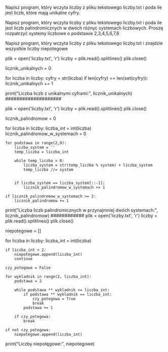 Napisz program, który wczyta liczby z pliku tekstowego liczby.txt i poda ile jest liczb, które mają unikalne cyfry.

Napisz program, który wczyta liczby z pliku tekstowego liczby.txt i poda ile jest liczb palindromicznych w dwóch różnyc systemach liczbowych. Proszę rozpatrzyć systemy liczbowe o podstawie 2,3,4,5,6,7,8

Napisz program, który wczyta liczby z pliku tekstowego liczby.txt i znajdzie wszystkie liczby niepotegowe


plik = open('liczby.txt', 'r')
liczby = plik.read().splitlines()
plik.close()

licznik_unikalnych = 0

for liczba in liczby:
    cyfry = str(liczba)
    if len(cyfry) == len(set(cyfry)):
        licznik_unikalnych += 1

print("Liczba liczb z unikalnymi cyframi:", licznik_unikalnych)
####################

plik = open('liczby.txt', 'r')
liczby = plik.read().splitlines()
plik.close()

licznik_palindromow = 0

for liczba in liczby:
    liczba_int = int(liczba)
    licznik_palindromow_w_systemach = 0
    
    for podstawa in range(2,9):
        liczba_system = ''
        temp_liczba = liczba_int
        
        while temp_liczba > 0:
            liczba_system = str(temp_liczba % system) + liczba_system
            temp_liczba //= system
        
        
        if liczba_system == liczba_system[::-1]:
            licznik_palindromow_w_systemach += 1

    if licznik_palindromow_w_systemach >= 2:
        licznik_palindromow += 1

print("Liczba liczb palindromicznych w przynajmniej dwóch systemach:", licznik_palindromow)
############
plik = open('liczby.txt', 'r')
liczby = plik.read().splitlines()
plik.close()

niepotegowe = []

for liczba in liczby:
    liczba_int = int(liczba)
    
    if liczba_int < 2:
        niepotegowe.append(liczba_int)
        continue
    
    czy_potegowa = False
    
    for wykladnik in range(2, liczba_int):
        podstawa = 2
        
        while podstawa ** wykladnik <= liczba_int:
            if podstawa ** wykladnik == liczba_int:
                czy_potegowa = True
                break
            podstawa += 1
        
        if czy_potegowa:
            break

    if not czy_potegowa:
        niepotegowe.append(liczba_int)

print("Liczby niepotęgowe:", niepotegowe)
